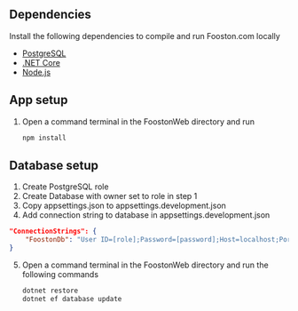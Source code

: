 ## Dependencies 

Install the following dependencies to compile and run Fooston.com locally

- [PostgreSQL](https://www.postgresql.org/)
- [.NET Core](https://www.microsoft.com/net/) 
- [Node.js](https://nodejs.org/en/)

## App setup

1. Open a command terminal in the FoostonWeb directory and run

	```bash
	npm install
	```

## Database setup

1. Create PostgreSQL role
2. Create Database with owner set to role in step 1
3. Copy appsettings.json to appsettings.development.json
4. Add connection string to database in appsettings.development.json

```json	
"ConnectionStrings": {
	"FoostonDb": "User ID=[role];Password=[password];Host=localhost;Port=5432;Database=[database];"
}
```

5. Open a command terminal in the FoostonWeb directory and run the following commands

	```bash
	dotnet restore
	dotnet ef database update
	```
